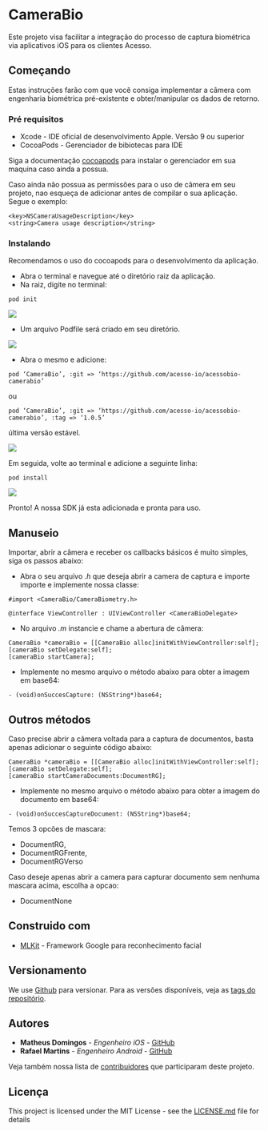 # CameraBio

Este projeto visa facilitar a integração do processo de captura biométrica via aplicativos iOS para os clientes Acesso. 

## Começando

Estas instruções farão com que você consiga implementar a câmera com engenharia biométrica pré-existente e obter/manipular os dados de retorno.

### Pré requisitos

 - Xcode - IDE oficial de desenvolvimento Apple. Versão 9 ou superior
 - CocoaPods - Gerenciador de bibiotecas para IDE

Siga a documentação [cocoapods](https://cocoapods.org/) para instalar o gerenciador em sua maquina caso ainda a possua. 


Caso ainda não possua as permissões para o uso de câmera em seu projeto, nao esqueça de adicionar antes de compilar o sua aplicação. Segue o exemplo: 

```
<key>NSCameraUsageDescription</key>
<string>Camera usage description</string>
```

### Instalando

Recomendamos o uso do cocoapods para o desenvolvimento da aplicação. 

- Abra o terminal e navegue até o diretório raiz da aplicação.
- Na raiz, digite no terminal: 

```
pod init 
```

![](https://media.giphy.com/media/QCCiKSwfM8wuyYPaOI/giphy.gif)

- Um arquivo Podfile será criado em seu diretório.

![](https://media.giphy.com/media/SsgTAziSaHmH84BASS/giphy.gif)


- Abra o mesmo e adicione:
```
pod ‘CameraBio’, :git => ‘https://github.com/acesso-io/acessobio-camerabio’
```
ou 
```
pod ‘CameraBio’, :git => ‘https://github.com/acesso-io/acessobio-camerabio’, :tag => ‘1.0.5’
```
última versão estável.

![](https://media.giphy.com/media/eK6aukS7LdEOv0NFgC/giphy.gif)

Em seguida, volte ao terminal e adicione a seguinte linha: 

```
pod install
```
![](https://media.giphy.com/media/f7Z6XiHwXK1a7lq8VT/giphy.gif)

Pronto! A nossa SDK já esta adicionada e pronta para uso. 

## Manuseio

Importar, abrir a câmera e receber os callbacks básicos é muito simples, siga os passos abaixo:

- Abra o seu arquivo *.h* que deseja abrir a camera de captura e importe importe e implemente nossa classe: 

```
#import <CameraBio/CameraBiometry.h>

@interface ViewController : UIViewController <CameraBioDelegate>
```

- No arquivo *.m* instancie e chame a abertura de câmera:

```
CameraBio *cameraBio = [[CameraBio alloc]initWithViewController:self];     
[cameraBio setDelegate:self];
[cameraBio startCamera];
```

- Implemente no mesmo arquivo o método abaixo para obter a imagem em base64:

```
- (void)onSuccesCapture: (NSString*)base64;
```


## Outros métodos


Caso precise abrir a câmera voltada para a captura de documentos, basta apenas adicionar o seguinte código abaixo:  

```
CameraBio *cameraBio = [[CameraBio alloc]initWithViewController:self];     
[cameraBio setDelegate:self];
[cameraBio startCameraDocuments:DocumentRG];
```

- Implemente no mesmo arquivo o método abaixo para obter a imagem do documento em base64:

```
- (void)onSuccesCaptureDocument: (NSString*)base64;
```

Temos 3 opcões de mascara: 

 -  DocumentRG,
 -  DocumentRGFrente,
 -  DocumentRGVerso 
 
 Caso deseje apenas abrir a camera para capturar documento sem nenhuma mascara acima, escolha a opcao: 
 -  DocumentNone


## Construido com

* [MLKit](https://firebase.google.com/docs/ml-kit/?hl=pt-br) - Framework Google para reconhecimento facial


## Versionamento

We use [Github](https://github.com/) para versionar. Para as versões disponíveis, veja as [tags do repositório](https://github.com/acesso-io/acessobio-camerabio/releases). 

## Autores

* **Matheus Domingos** - *Engenheiro iOS* - [GitHub](https://github.com/MatheusDomingos)
* **Rafael Martins** - *Engenheiro Android* - [GitHub](https://github.com/rafaelmartinsdacosta)

Veja também nossa lista de [contribuidores](https://github.com/your/project/contributors) que participaram deste projeto.

## Licença

This project is licensed under the MIT License - see the [LICENSE.md](LICENSE.md) file for details


